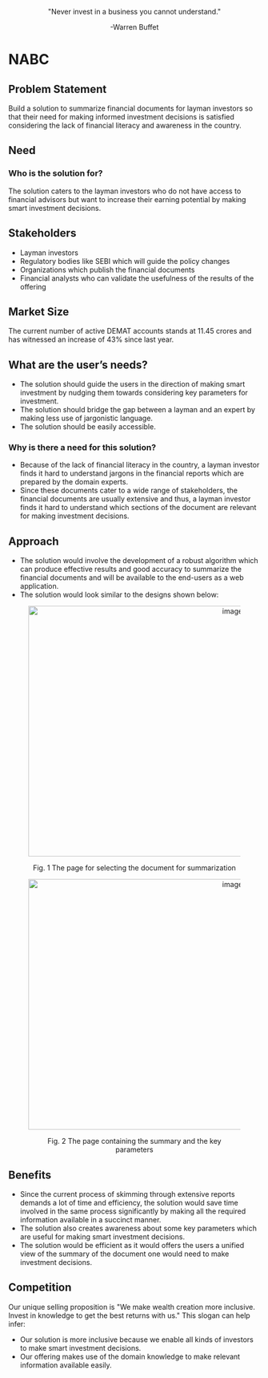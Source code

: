 <p align="center">"Never invest in a business you cannot understand."  </p>
<p align="center">  -Warren Buffet</p>

# NABC

## Problem Statement
Build a solution to summarize financial documents for layman investors so that their need for making informed investment decisions is satisfied considering the lack of financial literacy and awareness in the country.

## Need

### Who is the solution for? 
The solution caters to the layman investors who do not have access to financial advisors but want to increase their earning potential by making smart investment decisions. 

## Stakeholders 
- Layman investors
-	Regulatory bodies like SEBI which will guide the policy changes
-	Organizations which publish the financial documents
-	Financial analysts who can validate the usefulness of the results of the offering

## Market Size 
The current number of active DEMAT accounts stands at 11.45 crores and has witnessed an increase of 43% since last year.

## What are the user’s needs? 
-	The solution should guide the users in the direction of making smart investment by nudging them towards considering key parameters for investment.
-	The solution should bridge the gap between a layman and an expert by making less use of jargonistic language.
-	The solution should be easily accessible.

### Why is there a need for this solution? 
-	Because of the lack of financial literacy in the country, a layman investor finds it hard to understand jargons in the financial reports which are prepared by the domain experts.
-	Since these documents cater to a wide range of stakeholders, the financial documents are usually extensive and thus, a layman investor finds it hard to understand which sections of the document are relevant for making investment decisions.

## Approach
- The solution would involve the development of a robust algorithm which can produce effective results and good accuracy to summarize the financial documents and will be available to the end-users as a web application. 
- The solution would look similar to the designs shown below:
 <figure class="image" align="center">
     <img height="500" width="800" style="text-align: center" class="center" alt="image" src="https://user-images.githubusercontent.com/104067263/208142942-778ffd6e-ddbd-4994-b20d-2c4819564efc.png">
     <p align="center">Fig. 1 The page for selecting the document for summarization</p>
    
 </figure>
 <figure class="image" align="center">
         <img height="500" width="800" class="center" alt="image" src="https://user-images.githubusercontent.com/104067263/208162028-326ef0a1-7a45-4834-9e75-57ea2578068b.png">
        <p align="center">Fig. 2 The page containing the summary and the key parameters</p>
 </figure>


## Benefits
-	Since the current process of skimming through extensive reports demands a lot of time and efficiency, the solution would save time involved in the same process significantly by making all the required information available in a succinct manner. 
-	The solution also creates awareness about some key parameters which are useful for making smart investment decisions.
-	The solution would be efficient as it would offers the users a unified view of the summary of the document one would need to make investment decisions. 


## Competition
Our unique selling proposition is "We make wealth creation more inclusive. Invest in knowledge to get the best returns with us." This slogan can help infer:
- Our solution is more inclusive because we enable all kinds of investors to make smart investment decisions.
- Our offering makes use of the domain knowledge to make relevant information available easily.
